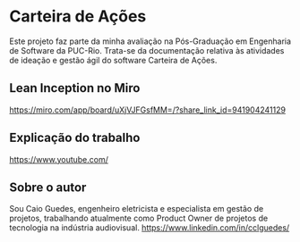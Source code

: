 # Carteira de Ações
Este projeto faz parte da minha avaliação na Pós-Graduação em Engenharia de Software da PUC-Rio. Trata-se da documentação relativa às atividades de ideação e gestão ágil do software Carteira de Ações.

## Lean Inception no Miro
https://miro.com/app/board/uXjVJFGsfMM=/?share_link_id=941904241129

## Explicação do trabalho
https://www.youtube.com/

## Sobre o autor

Sou Caio Guedes, engenheiro eletricista e especialista em gestão de projetos, trabalhando atualmente como Product Owner de projetos de tecnologia na indústria audiovisual. https://www.linkedin.com/in/cclguedes/
